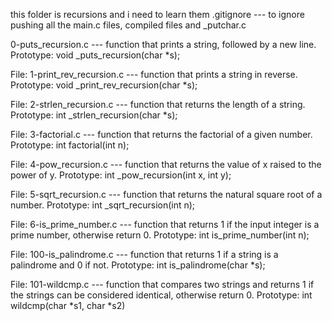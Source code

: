 this folder is recursions and i need to learn them
.gitignore --- to ignore pushing all the main.c files, compiled files and _putchar.c

0-puts_recursion.c --- function that prints a string, followed by a new line. Prototype: void _puts_recursion(char *s);

File: 1-print_rev_recursion.c --- function that prints a string in reverse. Prototype: void _print_rev_recursion(char *s);

File: 2-strlen_recursion.c --- function that returns the length of a string. Prototype: int _strlen_recursion(char *s);

File: 3-factorial.c --- function that returns the factorial of a given number. Prototype: int factorial(int n);

File: 4-pow_recursion.c --- function that returns the value of x raised to the power of y. Prototype: int _pow_recursion(int x, int y);

File: 5-sqrt_recursion.c --- function that returns the natural square root of a number. Prototype: int _sqrt_recursion(int n);

File: 6-is_prime_number.c --- function that returns 1 if the input integer is a prime number, otherwise return 0. Prototype: int is_prime_number(int n);

File: 100-is_palindrome.c --- function that returns 1 if a string is a palindrome and 0 if not. Prototype: int is_palindrome(char *s);

File: 101-wildcmp.c --- function that compares two strings and returns 1 if the strings can be considered identical, otherwise return 0. Prototype: int wildcmp(char *s1, char *s2)